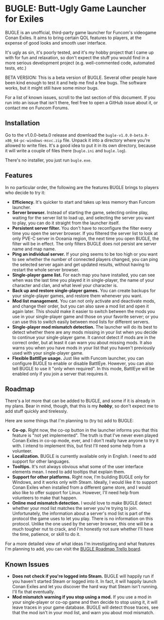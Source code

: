 # BUGLE: Butt-Ugly Game Launcher for Exiles

BUGLE is an unofficial, third-party game launcher for Funcom's videogame Conan Exiles. It aims to
bring certain QOL features to players, at the expense of good looks and smooth user interface.

It's ugly as sin, it's poorly tested, and it's my hobby project that I came up with for fun and
relaxation, so don't expect the stuff you would find in a more serious development project (e.g.
well-commented code, automated tests, etc.)

BETA VERSION: This is a beta version of BUGLE. Several other people have been kind enough to test
it and help me find a few bugs. The software works, but it might still have some minor bugs.

For a list of known issues, scroll to the last section of this document. If you run into an issue
that isn't there, feel free to open a GitHub issue about it, or contact me on Funcom Forums.

## Installation

Go to the v1.0.0-beta.0 release and download the `bugle-v1.0.0-beta.0-x86_64-pc-windows-msvc.zip`
file. Unpack it into a directory where you're allowed to write files. It's a good idea to put it in
its own directory, because it will write a couple of files there (`bugle.ini` and `bugle.log`).

There's no installer, you just run `bugle.exe`.

## Features

In no particular order, the following are the features BUGLE brings to players who decide to try it:

* **Efficiency.** It's quicker to start and takes up less memory than Funcom launcher.
* **Server browser.** Instead of starting the game, selecting online play, waiting for the server
list to load up, and selecting the server you want to play, you can do it straight from the
launcher itself.
* **Persistent server filter.** You don't have to reconfigure the filter every time you open the
server browser. If you filtered the server list to look at only PVE-C server in Oceania region, the
next time you open BUGLE, the filter will be in effect. The only filters BUGLE does not persist are
server name and map name.
* **Ping an individual server.** If your ping seems to be too high or you want to see whether the
number of connected players changed, you can ping the selected server again and get updated results,
without having to restart the whole server browser.
* **Single-player game list.** For each map you have installed, you can see when was the last time
you played it in single-player, the name of your character and clan, and what level your character
is.
* **Back up and restore single-player games.** You can create backups for your single-player games,
and restore them whenever you want.
* **Mod list management.** You can not only activate and deactivate mods, and change their order,
but you can also save a mod list and open it again later. This should make it easier to switch
between the mods you use in your single-player game and those on your favorite server; or you can
use this to switch easily between mod lists for different servers.
* **Single-player mod mismatch detection.** The launcher will do its best to detect whether there
are any mods missing in your list when you decide to continue your single-player game. It cannot
detect if mods are in the correct order, but at least it can warn you about missing mods. It also
warns you when you have mods in your list that you haven't previously used with your single-player
game.
* **Flexible BattlEye usage.** Just like with Funcom launcher, you can configure BUGLE to enable or
disable BattlEye. However, you can also tell BUGLE to use it "only when required". In this mode,
BattlEye will be enabled only if you join a server that requires it.

## Roadmap

There's a lot more that can be added to BUGLE, and some if it is already in my plans. Bear in mind,
though, that this is my ***hobby***, so don't expect me to add stuff quickly and tirelessly.

Here are some things that I'm planning to (try to) add to BUGLE:
* **Co-op.** Right now, the co-op button in the launcher informs you that this feature is "not yet
implemented". The truth is that I've never even played Conan Exiles in co-op mode, ever, and I don't
really have anyone to try it with. I intend to implement this, but first I'll need some help from
a volunteer.
* **Localization.** BUGLE is currently available only in English. I need to add support for other
languages.
* **Tooltips.** It's not always obvious what some of the user interface elements mean. I need to add
tooltips that explain them.
* **Support for other platforms.** Right now, I'm building BUGLE only for Windows, and it works only
with Steam. Ideally, I would like it to support Conan Exiles when installed from a different game
store, and I would also like to offer support for Linux. However, I'll need help from volunteers to
make that happen.
* **Online mod mismatch detection.** I would love to make BUGLE detect whether your mod list matches
the server you're trying to join. Unfortunately, the information about a server's mod list is part
of the protocol the game uses to let you play. There is no information on this protocol. Unlike the
one used by the server browser, this one will be a much tougher nut to crack, and I'm honestly not
sure whether I'll have the time, patience, or skill to do it.

For a more detailed view of what ideas I'm investigating and what features I'm planning to add, you
can visit the [BUGLE Roadmap Trello board](https://trello.com/b/zjDYQsq8/roadmap).

## Known Issues

* **Does not check if you're logged into Steam.** BUGLE will happily run if you haven't started
Steam or logged into it. In fact, it will happily launch Conan Exiles and let you discover the hard
way that Steam isn't running. I'll fix that eventually.
* **Mod mismatch warning if you stop using a mod.** If you use a mod in your single-player or co-op
game and then decide to stop using it, it will leave traces in your game database. BUGLE will detect
those traces, see that the mod isn't in your mod list, and warn you about mod mismatch.
